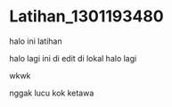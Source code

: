 # Latihan_1301193480
halo ini latihan

halo lagi ini di edit di lokal
halo lagi

wkwk

nggak lucu
kok ketawa
